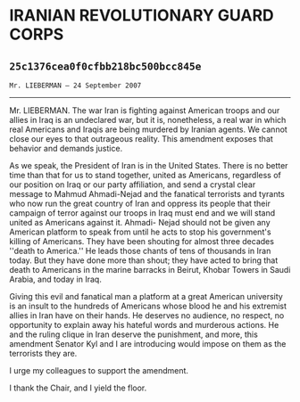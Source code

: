 # IRANIAN REVOLUTIONARY GUARD CORPS
## `25c1376cea0f0cfbb218bc500bcc845e`
`Mr. LIEBERMAN — 24 September 2007`

---


Mr. LIEBERMAN. The war Iran is fighting against American troops and 
our allies in Iraq is an undeclared war, but it is, nonetheless, a real 
war in which real Americans and Iraqis are being murdered by Iranian 
agents. We cannot close our eyes to that outrageous reality. This 
amendment exposes that behavior and demands justice.

As we speak, the President of Iran is in the United States. There is 
no better time than that for us to stand together, united as Americans, 
regardless of our position on Iraq or our party affiliation, and send a 
crystal clear message to Mahmud Ahmadi-Nejad and the fanatical 
terrorists and tyrants who now run the great country of Iran and 
oppress its people that their campaign of terror against our troops in 
Iraq must end and we will stand united as Americans against it. Ahmadi-
Nejad should not be given any American platform to speak from until he 
acts to stop his government's killing of Americans. They have been 
shouting for almost three decades ''death to America.'' He leads those 
chants of tens of thousands in Iran today. But they have done more than 
shout; they have acted to bring that death to Americans in the marine 
barracks in Beirut, Khobar Towers in Saudi Arabia, and today in Iraq.

Giving this evil and fanatical man a platform at a great American 
university is an insult to the hundreds of Americans whose blood he and 
his extremist allies in Iran have on their hands. He deserves no 
audience, no respect, no opportunity to explain away his hateful words 
and murderous actions. He and the ruling clique in Iran deserve the 
punishment, and more, this amendment Senator Kyl and I are introducing 
would impose on them as the terrorists they are.

I urge my colleagues to support the amendment.

I thank the Chair, and I yield the floor.